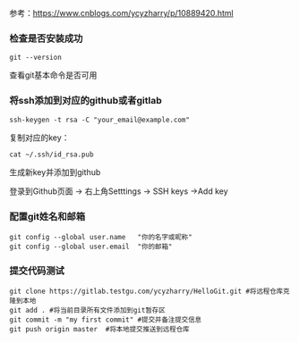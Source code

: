 参考：https://www.cnblogs.com/ycyzharry/p/10889420.html

### 检查是否安装成功
```shell
git --version
```
查看git基本命令是否可用

### 将ssh添加到对应的github或者gitlab
```shell
ssh-keygen -t rsa -C "your_email@example.com"
```

复制对应的key：
```shell
cat ~/.ssh/id_rsa.pub
```
生成新key并添加到github


登录到Github页面 -> 右上角Setttings -> SSH keys ->Add key

### 配置git姓名和邮箱
```shell
git config --global user.name   "你的名字或昵称"
git config --global user.email  "你的邮箱"
```

### 提交代码测试
```shell
git clone https://gitlab.testgu.com/ycyzharry/HelloGit.git #将远程仓库克隆到本地
git add . #将当前目录所有文件添加到git暂存区
git commit -m "my first commit" #提交并备注提交信息
git push origin master  #将本地提交推送到远程仓库
```